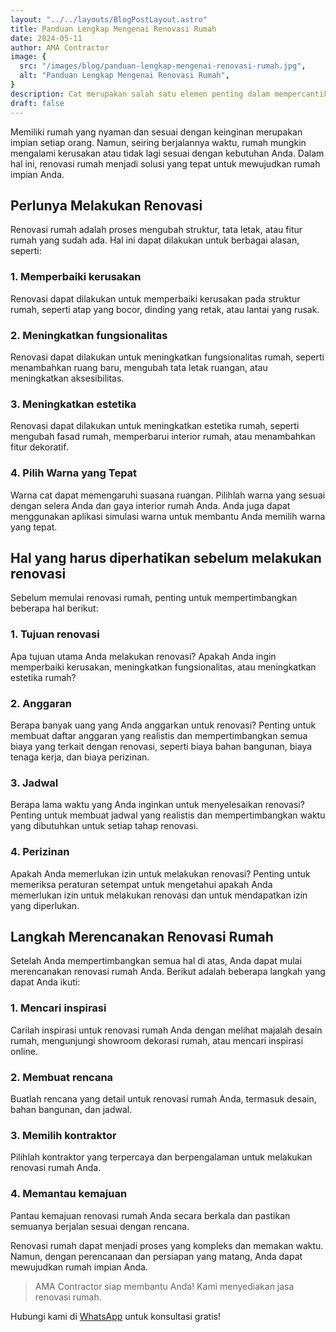 ```yaml
---
layout: "../../layouts/BlogPostLayout.astro"
title: Panduan Lengkap Mengenai Renovasi Rumah
date: 2024-05-11
author: AMA Contractor
image: {
  src: "/images/blog/panduan-lengkap-mengenai-renovasi-rumah.jpg",
  alt: "Panduan Lengkap Mengenai Renovasi Rumah",
}
description: Cat merupakan salah satu elemen penting dalam mempercantik dan melindungi rumah Anda. Memilih cat yang tepat dapat memberikan dampak yang signifikan pada tampilan dan ketahanan rumah Anda.
draft: false
---
```

Memiliki rumah yang nyaman dan sesuai dengan keinginan merupakan impian setiap orang. Namun, seiring berjalannya waktu, rumah mungkin mengalami kerusakan atau tidak lagi sesuai dengan kebutuhan Anda. Dalam hal ini, renovasi rumah menjadi solusi yang tepat untuk mewujudkan rumah impian Anda.

## Perlunya Melakukan Renovasi ##

Renovasi rumah adalah proses mengubah struktur, tata letak, atau fitur rumah yang sudah ada. Hal ini dapat dilakukan untuk berbagai alasan, seperti:

### 1\. Memperbaiki kerusakan ###

Renovasi dapat dilakukan untuk memperbaiki kerusakan pada struktur rumah, seperti atap yang bocor, dinding yang retak, atau lantai yang rusak.

### 2\. Meningkatkan fungsionalitas ###

Renovasi dapat dilakukan untuk meningkatkan fungsionalitas rumah, seperti menambahkan ruang baru, mengubah tata letak ruangan, atau meningkatkan aksesibilitas.

### 3\. Meningkatkan estetika ###

Renovasi dapat dilakukan untuk meningkatkan estetika rumah, seperti mengubah fasad rumah, memperbarui interior rumah, atau menambahkan fitur dekoratif.

### 4\. Pilih Warna yang Tepat ###

Warna cat dapat memengaruhi suasana ruangan. Pilihlah warna yang sesuai dengan selera Anda dan gaya interior rumah Anda. Anda juga dapat menggunakan aplikasi simulasi warna untuk membantu Anda memilih warna yang tepat.

## Hal yang harus diperhatikan sebelum melakukan renovasi ##

Sebelum memulai renovasi rumah, penting untuk mempertimbangkan beberapa hal berikut:


### 1\. Tujuan renovasi ##

Apa tujuan utama Anda melakukan renovasi? Apakah Anda ingin memperbaiki kerusakan, meningkatkan fungsionalitas, atau meningkatkan estetika rumah?

### 2\. Anggaran ##

Berapa banyak uang yang Anda anggarkan untuk renovasi? Penting untuk membuat daftar anggaran yang realistis dan mempertimbangkan semua biaya yang terkait dengan renovasi, seperti biaya bahan bangunan, biaya tenaga kerja, dan biaya perizinan.

### 3\. Jadwal ##

Berapa lama waktu yang Anda inginkan untuk menyelesaikan renovasi? Penting untuk membuat jadwal yang realistis dan mempertimbangkan waktu yang dibutuhkan untuk setiap tahap renovasi.

### 4\. Perizinan ##

Apakah Anda memerlukan izin untuk melakukan renovasi? Penting untuk memeriksa peraturan setempat untuk mengetahui apakah Anda memerlukan izin untuk melakukan renovasi dan untuk mendapatkan izin yang diperlukan.

## Langkah Merencanakan Renovasi Rumah ##

Setelah Anda mempertimbangkan semua hal di atas, Anda dapat mulai merencanakan renovasi rumah Anda. Berikut adalah beberapa langkah yang dapat Anda ikuti:


### 1\. Mencari inspirasi ##

Carilah inspirasi untuk renovasi rumah Anda dengan melihat majalah desain rumah, mengunjungi showroom dekorasi rumah, atau mencari inspirasi online.

### 2\. Membuat rencana ##

Buatlah rencana yang detail untuk renovasi rumah Anda, termasuk desain, bahan bangunan, dan jadwal.

### 3\. Memilih kontraktor ##

Pilihlah kontraktor yang terpercaya dan berpengalaman untuk melakukan renovasi rumah Anda.

### 4\. Memantau kemajuan ##

Pantau kemajuan renovasi rumah Anda secara berkala dan pastikan semuanya berjalan sesuai dengan rencana.

Renovasi rumah dapat menjadi proses yang kompleks dan memakan waktu. Namun, dengan perencanaan dan persiapan yang matang, Anda dapat mewujudkan rumah impian Anda.

> AMA Contractor siap membantu Anda! Kami menyediakan jasa renovasi rumah.

Hubungi kami di [WhatsApp](https://api.whatsapp.com/send?phone=6285780007121text=Halo%20saya%20ingin%20konsultasi%20tentang) untuk konsultasi gratis!